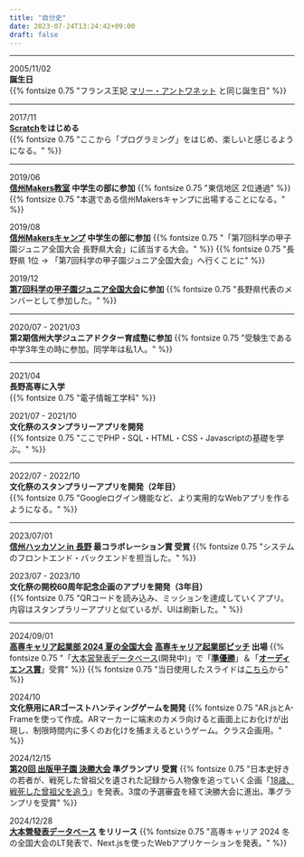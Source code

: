 ```yaml
---
title: "自分史"
date: 2023-07-24T13:24:42+09:00
draft: false
---
```


---

2005/11/02  
**誕生日**  
{{% fontsize 0.75 "フランス王妃 [マリー・アントワネット](https://ja.wikipedia.org/wiki/%E3%83%9E%E3%83%AA%E3%83%BC%E3%83%BB%E3%82%A2%E3%83%B3%E3%83%88%E3%83%AF%E3%83%8D%E3%83%83%E3%83%88) と同じ誕生日" %}}

---

2017/11  
**[Scratch](https://scratch.mit.edu)をはじめる**  
{{% fontsize 0.75 "ここから「プログラミング」をはじめ、楽しいと感じるようになる。" %}}

---

2019/06  
**[信州Makers教室](https://www.futurecraft.jp/weblog/14237/) 中学生の部に参加**
{{% fontsize 0.75 "東信地区 2位通過" %}}
{{% fontsize 0.75 "本選である信州Makersキャンプに出場することになる。" %}}   

2019/08  
**[信州Makersキャンプ](https://www.futurecraft.jp/weblog/14247/) 中学生の部に参加**
{{% fontsize 0.75 "「第7回科学の甲子園ジュニア全国大会 長野県大会」に該当する大会。" %}} 
{{% fontsize 0.75 "長野県 1位 → 「第7回科学の甲子園ジュニア全国大会」へ行くことに" %}}

2019/12  
**[第7回科学の甲子園ジュニア全国大会](https://koushien.jst.go.jp/koushien-Jr/report/2019/index.html)に参加**
{{% fontsize 0.75 "長野県代表のメンバーとして参加した。" %}}

---

2020/07 - 2021/03  
**第2期信州大学ジュニアドクター育成塾に参加**
{{% fontsize 0.75 "受験生である中学3年生の時に参加。同学年は私1人。" %}}

---

2021/04  
**長野高専に入学**  
{{% fontsize 0.75 "電子情報工学科" %}}

2021/07 - 2021/10  
**文化祭のスタンプラリーアプリを開発**  
{{% fontsize 0.75 "ここでPHP・SQL・HTML・CSS・Javascriptの基礎を学ぶ。" %}}

---

2022/07 - 2022/10  
**文化祭のスタンプラリーアプリを開発（2年目）**  
{{% fontsize 0.75 "Googleログイン機能など、より実用的なWebアプリを作るようになる。" %}}

---

2023/07/01  
**[信州ハッカソン in 長野](https://ailab-corp.connpass.com/event/285350/) 最コラボレーション賞 受賞**
{{% fontsize 0.75 "システムのフロントエンド・バックエンドを担当した。" %}}


2023/07 - 2023/10  
**文化祭の開校60周年記念企画のアプリを開発（3年目）**  
{{% fontsize 0.75 "QRコードを読み込み、ミッションを達成していくアプリ。内容はスタンプラリーアプリと似ているが、UIは刷新した。" %}}

---

2024/09/01  
**[高専キャリア起業部 2024 夏の全国大会](https://kosen-career.tech/lp/2024summer)** 
**[高専キャリア起業部ピッチ](https://kosen-career.tech/news/2024summer-pitch-presenter) 出場**
{{% fontsize 0.75 "「[大本営発表データベース](https://daihon-ei.jp)(開発中)」で「**[準優勝](https://x.com/kosen_career/status/1830141553425432875)**」＆「**[オーディエンス賞](https://x.com/kosen_career/status/1830141253125898271)**」受賞" %}}
{{% fontsize 0.75 "当日使用したスライドは[こちら](https://www.docswell.com/s/massy1102/KV1114-20240901-daihon-ei)から" %}}

2024/10   
**文化祭用にARゴーストハンティングゲームを開発**
{{% fontsize 0.75 "AR.jsとA-Frameを使って作成。ARマーカーに端末のカメラ向けると画面上にお化けが出現し、制限時間内に多くのお化けを捕まえるというゲーム。クラス企画用。" %}}

2024/12/15  
**[第20回 出版甲子園 決勝大会](https://spk.picaso.jp/) 準グランプリ 受賞**
{{% fontsize 0.75 "日本史好きの若者が、戦死した曾祖父を遺された記録から人物像を追っていく企画「[18歳、戦死した曾祖父を追う](https://gakumado.mynavi.jp/gmd/articles/77245)」を発表。3度の予選審査を経て決勝大会に進出。準グランプリを受賞" %}}

2024/12/28  
**[大本營發表データベース](https://daihon-ei.jp) をリリース**
{{% fontsize 0.75 "高専キャリア 2024 冬の全国大会のLT発表で、Next.jsを使ったWebアプリケーションを発表。" %}}
